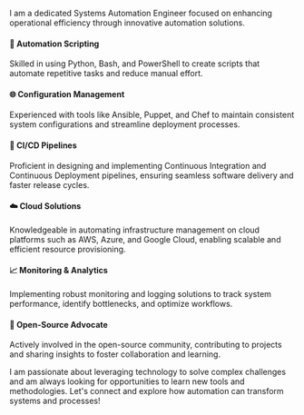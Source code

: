 I am a dedicated Systems Automation Engineer focused on enhancing operational efficiency through innovative automation solutions. 

#### 🔧 Automation Scripting
Skilled in using Python, Bash, and PowerShell to create scripts that automate repetitive tasks and reduce manual effort.

#### 🌐 Configuration Management
Experienced with tools like Ansible, Puppet, and Chef to maintain consistent system configurations and streamline deployment processes.

#### 🚀 CI/CD Pipelines
Proficient in designing and implementing Continuous Integration and Continuous Deployment pipelines, ensuring seamless software delivery and faster release cycles.

#### ☁️ Cloud Solutions
Knowledgeable in automating infrastructure management on cloud platforms such as AWS, Azure, and Google Cloud, enabling scalable and efficient resource provisioning.

#### 📈 Monitoring & Analytics
Implementing robust monitoring and logging solutions to track system performance, identify bottlenecks, and optimize workflows.

#### 🤝 Open-Source Advocate
Actively involved in the open-source community, contributing to projects and sharing insights to foster collaboration and learning.

I am passionate about leveraging technology to solve complex challenges and am always looking for opportunities to learn new tools and methodologies. Let's connect and explore how automation can transform systems and processes!
